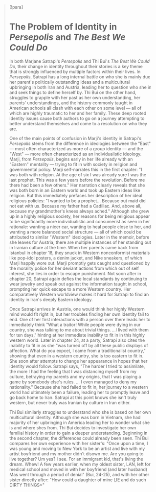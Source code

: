 > [!para]
> # The Problem of Identity in *Persepolis* and *The Best We Could Do*
> 
> In both Marjane Satrapi's *Persepolis* and Thi Bui's *The Best We Could Do*, their change in identity throughout their stories is a key theme that is strongly influenced by multiple factors within their lives. In *Persepolis*, Satrapi has a long internal battle on who she is mainly due her parent's politically outstanding ideas and a multicultural upbringing in both Iran and Austria, leading her to question who she in and seek things to define herself by. Thi Bui on the other hand, struggles to grapple with her past as her own understanding, her parents' understandings, and the history commonly taught in American schools all clash with each other on some level — all of which are highly traumatic to her and her family. These deep rooted identity issues cause both authors to go on a journey attempting to better understand themselves and come to a resolution on who they are.
> 
> One of the main points of confusion in Marji's identity in Satrapi's *Persepolis* stems from the difference in ideologies between the "East" — most often characterized as more of a group identity — and the "West" — more often characterized as an individualistic ideology. Marji, from *Persepolis*, begins early in her life already with an "Eastern" mentality — trying to fit in with society in religion and governmental policy. Marji self-narrates this in the first chapter: "I was both with religion. At the age of six I was already sure I was the last prophet. This was a few years before the revolution. Before me there had been a few others." Her narration clearly reveals that she was both born in an Eastern world and took up Eastern ideas like religion. But this immediately prefaces her description of her ideal religious policies: "I wanted to be a prophet... Because out maid did not eat with us. Because my father had a Cadillac. And, above all, because my grandmother's knees always ached." Although she grew up in a highly religious society, her reasons for being religious appear to be significantly more individualistic and consumerist as seen in her rationale: wanting a nicer car, wanting to heal people close to her, and wanting a more balanced social structure — all of which could be attributed to similar "Western" ideologies. Later in the memoir, before she leaves for Austria, there are multiple instances of her standing out in Iranian culture at the time. When her parents came back from Istanbul in chapter 18, they snuck in Western nonconformist materials like pop-idol posters, a denim jacket, and Nike sneakers, of which Marji happily wore out. Marji promptly gets caught and questioned by the morality police for her deviant actions from which out of self interest, she lies in order to escape punishment. Not soon after in chapter 20, Satrapi again defies the local standards by continuing to wear jewelry and speak out against the information taught in school, prompting her quick escape to a more Western country. Her comparatively Western worldview makes it hard for Satrapi to find an identity in Iran's deeply Eastern ideology.
> 
> Once Satrapi arrives in Austria, one would think her highly Western mind would fit right in, but her troubles finding her own identity fail to end. One of her first interactions with a person over there leads her to immediately think "What a traitor! While people were dying in our country, she was talking to me about trivial things. ...I lived with them for ten days," hinting at her immediate inability to fit in in this highly western world. Later in chapter 24, at a party, Satrapi also cites the inability to fit in as she "was turned off by all these public displays of affection. What do you expcet, I came from a traditionalist country," showing that even in a western country, she is too eastern to fit in. She soon after attempts to change her appearance in hopes that her identity would follow. Satrapi says, "The harder I tried to assimilate, the more I had the feeling that I was distancing myself from my culture, betraying my parents and my origins, that I was playing a game by somebody else's rules. ... I even managed to deny my nationality." Because she had failed to fit in, her journey to a western world had ultimately been a failure, leading her to promptly leave and go back home to Iran. Satrapi at this point knows she isn't truly western, but never truly was Iranian by culture in Iran either.
> 
> Thi Bui similarly struggles to understand who she is based on her own multicultural identity. Although she was born in Vietnam, she had majority of her upbringing in America leading her to wonder what she is and where shes from. Thi Bui decides to investigate her own familial history in order to gain a deeper understanding. Beginning in the second chapter, the differences could already been seen. Thi Bui compares her own experience with her sister's: "Once upon a time, I was young and moving to New York to be an artist and live with my artist boyfriend and my mother didn't disown me. Are you going to live together? Um yes? I see. For an immigrant kid, that's living the dream. Whew! A few years earlier, when my oldest sister, LAN, left for medical school and moved in with her boyfriend (and later husband) Mas went through a period of denial" (Bui, 24-25), and with her other sister directly after: "How could a daughter of mine LIE and do such DIRTY THINGS>"

